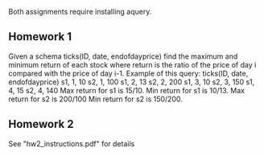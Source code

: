 Both assignments require installing aquery.

## Homework 1
Given a schema ticks(ID, date, endofdayprice) find the maximum and minimum return of each stock where return is the ratio of the price of day i compared with the price of day i-1.
Example of this query:
   ticks(ID, date, endofdayprice)
   s1, 1, 10
   s2, 1, 100
   s1, 2, 13
   s2, 2, 200
   s1, 3, 10
   s2, 3, 150
   s1, 4, 15
   s2, 4, 140
Max return for s1 is 15/10.
Min return for s1 is 10/13.
Max return for s2 is 200/100
Min return for s2 is 150/200.

## Homework 2
See "hw2_instructions.pdf" for details
